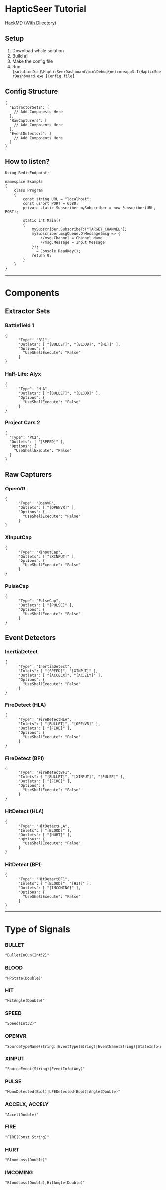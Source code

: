 # HapticSeer Tutorial
[HackMD (With Directory)](https://hackmd.io/@yuhsinlin/HkWxCyWmw)
## Setup
1. Download whole solution
2. Build all
3. Make the config file
4. Run ```{solutionDir}\HapticSeerDashboard\bin\Debug\netcoreapp3.1\HapticSeerDashboard.exe [Config file]```
## Config Structure
```json=
{
  "ExtractorSets": [
    // Add Componests Here
  ],
  "RawCapturers": [
    // Add Components Here
  ],
  "EventDetectors": [
    // Add Components Here
  ]
}
```
## How to listen?
```csharp=
Using RedisEndpoint;

namespace Example
{
    class Program
    {
        const string URL = "localhost";
        const ushort PORT = 6380;
        private static Subscriber mySubscriber = new Subscriber(URL, PORT);

        static int Main()
        {
            mySubscriber.SubscribeTo("TARGET_CHANNEL");
            mySubscriber.msgQueue.OnMessage(msg => {
                //msg.Channel = Channel Name
                //msg.Message = Input Message
            });
            _ = Console.ReadKey();
            return 0;
        }
    }
}
```
---
# Components
## Extractor Sets

### Battlefield 1
```json=
{
      "Type": "BF1",
      "Outlets": [ "[BULLET]", "[BLOOD]", "[HIT]" ],
      "Options": {
        "UseShellExecute": "False"
      }
}
```
### Half-Life: Alyx
```json=
{
      "Type": "HLA",
      "Outlets": [ "[BULLET]", "[BLOOD]" ],
      "Options": {
        "UseShellExecute": "False"
      }
}
```
### Project Cars 2
```json=
{
  "Type": "PC2",
  "Outlets": [ "[SPEED]" ],
  "Options": {
    "UseShellExecute": "False"
  }
}
```
## Raw Capturers
### OpenVR
```json=
{
      "Type": "OpenVR",
      "Outlets": [ "[OPENVR]" ],
      "Options": {
        "UseShellExecute": "False"
      }
}
```
### XInputCap
```json=
{
      "Type": "XInputCap",
      "Outlets": [ "[XINPUT]" ],
      "Options": {
        "UseShellExecute": "False"
      }
}
```
### PulseCap
```json=
{
      "Type": "PulseCap",
      "Outlets": [ "[PULSE]" ],
      "Options": {
        "UseShellExecute": "False"
      }
}
```
## Event Detectors
### InertiaDetect
```json=
{
      "Type": "InertiaDetect",
      "Inlets": [ "[SPEED]", "[XINPUT]" ],
      "Outlets": [ "[ACCELX]", "[ACCELY]" ],
      "Options": {
        "UseShellExecute": "False"
      }
}
```
### FireDetect (HLA)
```json=
{
      "Type": "FireDetectHLA",
      "Inlets": [ "[BULLET]", "[OPENVR]" ],
      "Outlets": [ "[FIRE]" ],
      "Options": {
        "UseShellExecute": "False"
      }
}
```
### FireDetect (BF1)
```json=
{
      "Type": "FireDetectBF1",
      "Inlets": [ "[BULLET]", "[XINPUT]", "[PULSE]" ],
      "Outlets": [ "[FIRE]" ],
      "Options": {
        "UseShellExecute": "False"
      }
}
```
### HitDetect (HLA)
```json=
{
      "Type": "HitDetectHLA",
      "Inlets": [ "[BLOOD]" ],
      "Outlets": [ "[HURT]" ],
      "Options": {
        "UseShellExecute": "False"
      }
}
```
### HitDetect (BF1)
```json=
{
      "Type": "HitDetectBF1",
      "Inlets": [ "[BLOOD]", "[HIT]" ],
      "Outlets": [ "[IMCOMING]" ],
      "Options": {
        "UseShellExecute": "False"
      }
}
```
---
# Type of Signals
### BULLET
```
"BulletInGun(Int32)"
```
### BLOOD
```
"HPState(Double)"
```
### HIT
```
"HitAngle(Double)"
```
### SPEED
```
"Speed(Int32)"
```
### OPENVR
```
"SourceTypeName(String)|EventType(String)|EventName(String)|StateInfo(Any)"
```
### XINPUT
```
"SourceEvent(String)|EventInfo(Any)"
```
### PULSE
```
"MonoDetected(Bool)|LFEDetected(Bool)|Angle(Double)"
```
### ACCELX, ACCELY
```
"Accel(Double)"
```
### FIRE
```
"FIRE(Const String)"
```
### HURT
```
"BloodLoss(Double)"
```
### IMCOMING
```
"BloodLoss(Double),HitAngle(Double)"
```
